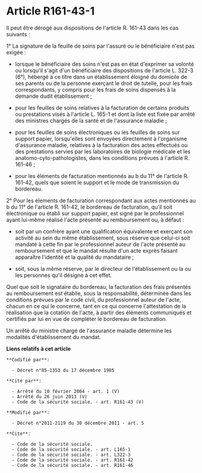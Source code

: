 # Article R161-43-1

Il peut être dérogé aux dispositions de l'article R. 161-43 dans les cas suivants : 

1° La signature de la feuille de soins par l'assuré ou le bénéficiaire n'est pas exigée :

- lorsque le bénéficiaire des soins n'est pas en état d'exprimer sa volonté ou lorsqu'il s'agit d'un bénéficiaire des
dispositions de l'article L. 322-3 (6°), hébergé à ce titre dans un établissement éloigné du domicile de ses parents ou de la
personne exerçant le droit de tutelle, pour les frais correspondants, y compris pour les frais de soins dispensés à la
demande dudit établissement ;

- pour les feuilles de soins relatives à la facturation de certains produits ou prestations visés à l'article L. 165-1 et
dont la liste est fixée par arrêté des ministres chargés de la santé et de l'assurance maladie ;

- pour les feuilles de soins électroniques ou les feuilles de soins sur support papier, lorsqu'elles sont envoyées
directement à l'organisme d'assurance maladie, relatives à la facturation des actes effectués ou des prestations servies par
les laboratoires de biologie médicale et les anatomo-cyto-pathologistes, dans les conditions prévues à l'article R. 161-46 ;

- pour les éléments de facturation mentionnés au b du 11° de l'article R. 161-42, quels que soient le support et le mode de
transmission du bordereau. 

2° Pour les élements de facturation correspondant aux actes mentionnés au b du 11° de l'article R. 161-42, le bordereau de
facturation, qu'il soit électronique ou établi sur support papier, est signé par le professionnel ayant lui-même réalisé
l'acte présenté au remboursement ou, à défaut :

- soit par un confrère ayant une qualification équivalente et exerçant son activité au sein du même établissement, sous
réserve que celui-ci soit mandaté à cette fin par le professionnel auteur de l'acte présenté au remboursement et que le
mandat résulte d'un acte exprès faisant apparaître l'identité et la qualité du mandataire ;

- soit, sous la même réserve, par le directeur de l'établissement ou la ou les personnes qu'il désigne à cet effet. 

Quel que soit le signataire du bordereau, la facturation des frais présentés au remboursement est établie, sous la
responsabilité, déterminée dans les conditions prévues par le code civil, du professionnel auteur de l'acte, chacun en ce qui
le concerne, tant en ce qui concerne l'attestation de la réalisation que la cotation de l'acte, à partir des éléments
communiqués et certifiés par lui en vue de compléter le bordereau de facturation. 

Un arrêté du ministre chargé de l'assurance maladie détermine les modalités d'établissement du mandat.

**Liens relatifs à cet article**

	**Codifié par**:

	  - Décret n°85-1353 du 17 décembre 1985

	**Cité par**:

	  - Arrêté du 10 février 2004 - art. 1 (V)
	  - Arrêté du 26 juin 2013 (V)
	  - Code de la sécurité sociale. - art. R161-43 (V)

	**Modifié par**:

	  - Décret n°2011-2119 du 30 décembre 2011 - art. 5

	**Cite**:

	  - Code de la sécurité sociale.
	  - Code de la sécurité sociale. - art. L165-1
	  - Code de la sécurité sociale. - art. L322-3
	  - Code de la sécurité sociale. - art. R161-42
	  - Code de la sécurité sociale. - art. R161-46
